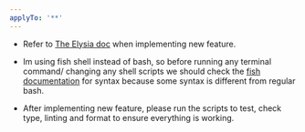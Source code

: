 ```yaml
---
applyTo: '**'
---
```


- Refer to [The Elysia doc](./elysia.doc.md) when implementing new feature.

- Im using fish shell instead of bash, so before running any terminal command/ changing any shell scripts we should check the [fish documentation](./fish.doc.md) for syntax because some syntax is different from regular bash.

- After implementing new feature, please run the scripts to test, check type, linting and format to ensure everything is working.
